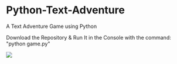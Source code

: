# Python-Text-Adventure

A Text Adventure Game using Python

Download the Repository & Run It in the Console with the command: "python game.py"


![](images/capture.PNG)
